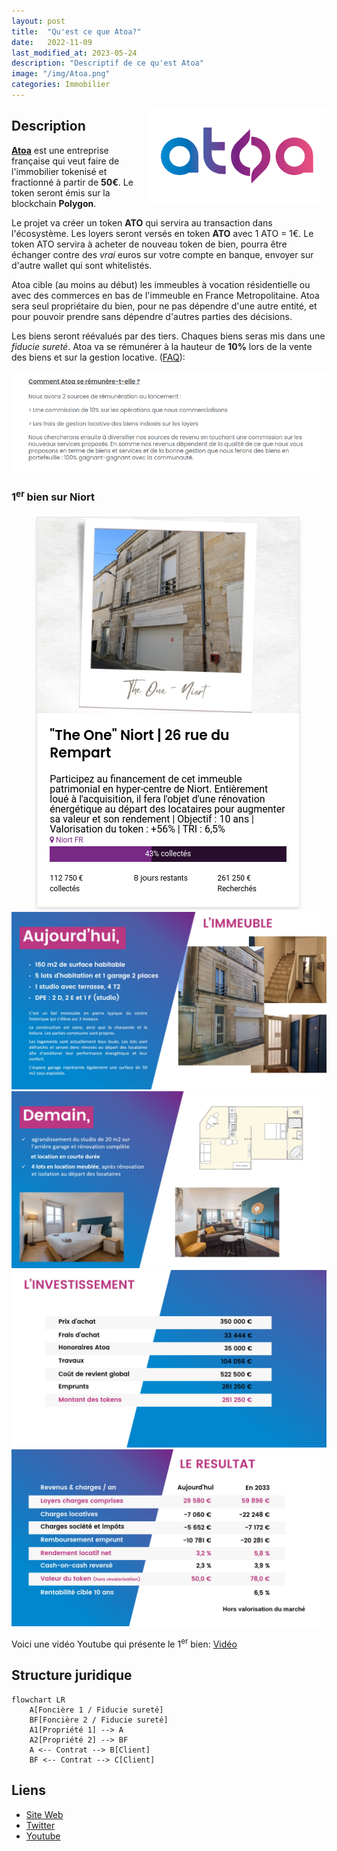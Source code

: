 ```yaml
---
layout: post
title:  "Qu'est ce que Atoa?"
date:   2022-11-09
last_modified_at: 2023-05-24
description: "Descriptif de ce qu'est Atoa"
image: "/img/Atoa.png"
categories: Immobilier
---
```


<img src="/img/Atoa.png" align="right" class="hide-on-small-only" style="margin-left: 20px; height: 150px" />

## Description

[**Atoa**](https://www.atoa.io/) est une entreprise française qui veut faire de l'immobilier tokenisé et fractionné à partir de **50€**. Le token seront émis sur la blockchain **Polygon**.

Le projet va créer un token **ATO** qui servira au transaction dans l'écosystème. Les loyers seront versés en token **ATO** avec 1 ATO = 1€. Le token ATO servira à acheter de nouveau token de bien, pourra être échanger contre des *vrai* euros sur votre compte en banque, envoyer sur d'autre wallet qui sont whitelistés.

Atoa cible (au moins au début) les immeubles à vocation résidentielle ou avec des commerces en bas de l'immeuble en France Metropolitaine. Atoa sera seul propriétaire du bien, pour ne pas dépendre d'une autre entité, et pour pouvoir prendre sans dépendre d'autres parties des décisions.

Les biens seront réévalués par des tiers. Chaques biens seras mis dans une *fiducie sureté*. Atoa va se rémunérer à la hauteur de **10%** lors de la vente des biens et sur la gestion locative. ([FAQ](https://www.atoa.io/faq)):

<div class="row">
    <div class="col s12" style="text-align: center;">
            <img src="/img/atoa-fees.png" class="responsive-img" />
    </div>
</div>

### 1<sup>er</sup> bien sur Niort

<div class="row">
    <div class="col s12" style="text-align: center;">
            <img src="/img/atoa_niort.png" class="responsive-img" /><br/>
            <img src="/img/atoa-now.jpeg" style="max-height:482px;" class="responsive-img" />
            <img src="/img/atoa-futur.jpeg" style="max-height:482px;" class="responsive-img" /><br/>
            <img src="/img/atoa-investissement.jpeg" style="max-height:482px;" class="responsive-img" />
            <img src="/img/atoa-projection.jpeg" style="max-height:482px;" class="responsive-img" />
    </div>
</div>

Voici une vidéo Youtube qui présente le 1<sup>er</sup> bien: [Vidéo](https://www.youtube.com/embed/iiV6zTmiIo4)

## Structure juridique

```mermaid
flowchart LR
    A[Foncière 1 / Fiducie sureté]
    BF[Foncière 2 / Fiducie sureté]
    A1[Propriété 1] --> A
    A2[Propriété 2] --> BF
    A <-- Contrat --> B[Client]
    BF <-- Contrat --> C[Client]
```

## Liens

- [Site Web](https://www.atoa.io/)
- [Twitter](https://twitter.com/AtoaToken)
- [Youtube](https://www.youtube.com/@atoa6456)